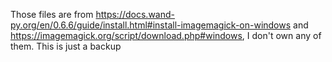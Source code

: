 Those files are from https://docs.wand-py.org/en/0.6.6/guide/install.html#install-imagemagick-on-windows and https://imagemagick.org/script/download.php#windows, I don't own any of them. This is just a backup